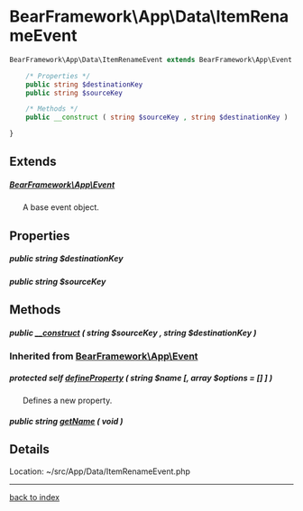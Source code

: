 # BearFramework\App\Data\ItemRenameEvent

```php
BearFramework\App\Data\ItemRenameEvent extends BearFramework\App\Event {

	/* Properties */
	public string $destinationKey
	public string $sourceKey

	/* Methods */
	public __construct ( string $sourceKey , string $destinationKey )

}
```

## Extends

##### [BearFramework\App\Event](bearframework.app.event.class.md)

&nbsp;&nbsp;&nbsp;&nbsp;&nbsp;&nbsp;A base event object.

## Properties

##### public string $destinationKey

##### public string $sourceKey

## Methods

##### public [__construct](bearframework.app.data.itemrenameevent.__construct.method.md) ( string $sourceKey , string $destinationKey )

### Inherited from [BearFramework\App\Event](bearframework.app.event.class.md)

##### protected self [defineProperty](bearframework.app.event.defineproperty.method.md) ( string $name [, array $options = [] ] )

&nbsp;&nbsp;&nbsp;&nbsp;&nbsp;&nbsp;Defines a new property.

##### public string [getName](bearframework.app.event.getname.method.md) ( void )

## Details

Location: ~/src/App/Data/ItemRenameEvent.php

---

[back to index](index.md)

